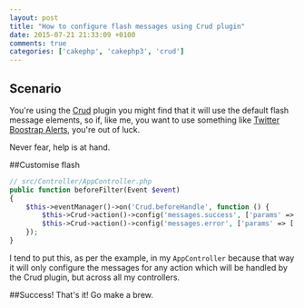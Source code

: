 ```yaml
---
layout: post
title: "How to configure flash messages using Crud plugin"
date: 2015-07-21 21:33:09 +0100
comments: true
categories: ['cakephp', 'cakephp3', 'crud']
---
```

## Scenario
You're using the [Crud](https://github.com/friendsofcake/crud) plugin you might find that it will use the default flash message elements, so if, like me, you want to use something like [Twitter Boostrap Alerts](http://getbootstrap.com/components/#alerts), you're out of luck.

Never fear, help is at hand.

##Customise flash
```php
// src/Controller/AppController.php
public function beforeFilter(Event $event)
{
	$this->eventManager()->on('Crud.beforeHandle', function () {
    	$this->Crud->action()->config('messages.success', ['params' => ['class' => 'alert alert-success alert-dismissible']]);
    	$this->Crud->action()->config('messages.error', ['params' => ['class' => 'alert alert-danger alert-dismissible']]);
	});
}
```

I tend to put this, as per the example, in my `AppController` because that way it will only configure the messages for any action which will be handled by the Crud plugin, but across all my controllers.

##Success!
That's it! Go make a brew.